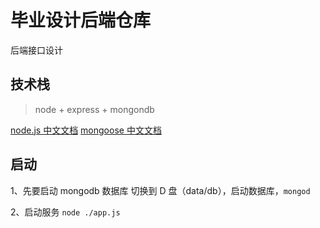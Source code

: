 # 毕业设计后端仓库

后端接口设计

## 技术栈

> node + express + mongondb

[node.js 中文文档](http://nodejs.cn/api/)
[mongoose 中文文档](http://www.mongoosejs.net/docs/connections.html)

## 启动

1、先要启动 mongodb 数据库
切换到 D 盘（data/db），启动数据库，`mongod`

2、启动服务
`node ./app.js`
